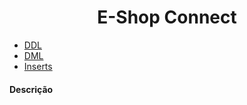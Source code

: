 <h1 align="center">E-Shop Connect</h1>

<ul>
  <li>
    <a href="https://github.com/ProgrammerAndInvestor/E-Shop_Connect/blob/main/E-Shop%20Connect.sql">DDL</a>
  </li>
  
  <li>
    <a href="(https://github.com/ProgrammerAndInvestor/E-Shop_Connect/blob/main/E-Shop%20Connect%20Queries.sql)">DML</a>
  </li>
  
  <li>
    <a href="(https://github.com/ProgrammerAndInvestor/E-Shop_Connect/blob/main/E-Shop%20Connect%20Inserts.sql)">Inserts</a>
  </li>
</ul>

#### Descrição
